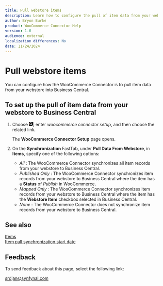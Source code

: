 ```yaml
---
title: Pull webstore items
description: Learn how to configure the pull of item data from your webstore to Business Central.
author: Bryon Burke
product: WooCommerce Connector Help
version: 1.0
audience: external
localization differences: No
date: 11/24/2024
---
```


<!-- markdownlint-disable MD006 MD007 MD009 MD024 MD025 MD033 -->
<!--// cspell:ignore  markdownlint allowfullscreen keyframes webstore woocommerce -->

# Pull webstore items

You can configure how the WooCommerce Connector is to pull item data from your webstore into Business Central.

## To set up the pull of item data from your webstore to Business Central

1. Choose ![Lightbulb that opens the Tell Me feature.](media/ui-search/search_small.png "Tell me what you want to do"), enter <i>woocommerce connector setup</i>, and then choose the related link.

   The <b>WooCommerce Connector Setup</b> page opens.

1. On the <b>Synchronization</b> FastTab, under <b>Pull Data From Webstore</b>, in <b>Items</b>, specify one of the following options:
     - <i>All</i> : The WooCommerce Connector synchronizes all item records from your webstore to Business Central.
     - <i>Published Only</i> : The WooCommerce Connector synchronizes item records from your webstore to Business Central where the item has a <b>Status</b> of <i>Publish</i> in WooCommerce.
     - <i>Mapped Only</i> : The WooCommerce Connector synchronizes item records from your webstore to Business Central where the item has the <b>Webstore Item</b> checkbox selected in Business Central.
     - <i>None</i> : The WooCommerce Connector does not synchronize item records from your webstore to Business Central.

## See also

[Items](items.md)  
[Item pull synchronization start date](item-pull-synchronization-start-date.md)  

## Feedback

To send feedback about this page, select the following link:

[srdjan@synfynal.com](mailto:srdjan@synfynal.com?subject=Documentation%20Feedback%20Product%20Docs:%20pull-webstore-items)
